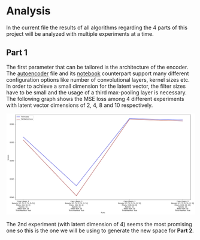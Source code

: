 # Analysis
In the current file the results of all algorithms regarding the 4 parts of this project will be analyzed with multiple experiments at a time.

## Part 1
The first parameter that can be tailored is the architecture of the encoder. The [autoencoder](Autoencoder/src/autoencoder/autoencoder.py) file and its [notebook](Autoencoder/notebook/Autoencoder.ipynb) counterpart support many different configuration options like number of convolutional layers, kernel sizes etc. In order to achieve a small dimension for the latent vector, the filter sizes have to be small and the usage of a third max-pooling layer is necessary. The following graph shows the MSE loss among 4 different experiments with latent vector dimensions of 2, 4, 8 and 10 respectively.


![image](./images/autoencoders.png)

The 2nd experiment (with latent dimension of 4) seems the most promising one so this is the one we will be using to generate the new space for **Part 2**.
